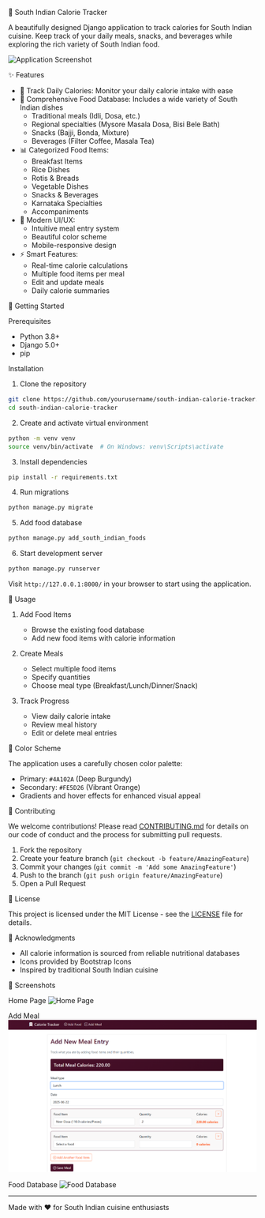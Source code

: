 🍛 South Indian Calorie Tracker

A beautifully designed Django application to track calories for South Indian cuisine. Keep track of your daily meals, snacks, and beverages while exploring the rich variety of South Indian food.

![Application Screenshot](screenshots/app-preview.png)

✨ Features

- 🎯 Track Daily Calories: Monitor your daily calorie intake with ease
- 🍚 Comprehensive Food Database: Includes a wide variety of South Indian dishes
  - Traditional meals (Idli, Dosa, etc.)
  - Regional specialties (Mysore Masala Dosa, Bisi Bele Bath)
  - Snacks (Bajji, Bonda, Mixture)
  - Beverages (Filter Coffee, Masala Tea)
- 📊 Categorized Food Items:
  - Breakfast Items
  - Rice Dishes
  - Rotis & Breads
  - Vegetable Dishes
  - Snacks & Beverages
  - Karnataka Specialties
  - Accompaniments
- 🎨 Modern UI/UX:
  - Intuitive meal entry system
  - Beautiful color scheme
  - Mobile-responsive design
- ⚡ Smart Features:
  - Real-time calorie calculations
  - Multiple food items per meal
  - Edit and update meals
  - Daily calorie summaries

🚀 Getting Started

Prerequisites
- Python 3.8+
- Django 5.0+
- pip

Installation

1. Clone the repository
```bash
git clone https://github.com/yourusername/south-indian-calorie-tracker.git
cd south-indian-calorie-tracker
```

2. Create and activate virtual environment
```bash
python -m venv venv
source venv/bin/activate  # On Windows: venv\Scripts\activate
```

3. Install dependencies
```bash
pip install -r requirements.txt
```

4. Run migrations
```bash
python manage.py migrate
```

5. Add food database
```bash
python manage.py add_south_indian_foods
```

6. Start development server
```bash
python manage.py runserver
```

Visit `http://127.0.0.1:8000/` in your browser to start using the application.

📱 Usage

1. Add Food Items
   - Browse the existing food database
   - Add new food items with calorie information

2. Create Meals
   - Select multiple food items
   - Specify quantities
   - Choose meal type (Breakfast/Lunch/Dinner/Snack)

3. Track Progress
   - View daily calorie intake
   - Review meal history
   - Edit or delete meal entries

🎨 Color Scheme

The application uses a carefully chosen color palette:
- Primary: `#4A102A` (Deep Burgundy)
- Secondary: `#FE5D26` (Vibrant Orange)
- Gradients and hover effects for enhanced visual appeal

🌟 Contributing

We welcome contributions! Please read [CONTRIBUTING.md](CONTRIBUTING.md) for details on our code of conduct and the process for submitting pull requests.

1. Fork the repository
2. Create your feature branch (`git checkout -b feature/AmazingFeature`)
3. Commit your changes (`git commit -m 'Add some AmazingFeature'`)
4. Push to the branch (`git push origin feature/AmazingFeature`)
5. Open a Pull Request

📝 License

This project is licensed under the MIT License - see the [LICENSE](LICENSE) file for details.

🙏 Acknowledgments

- All calorie information is sourced from reliable nutritional databases
- Icons provided by Bootstrap Icons
- Inspired by traditional South Indian cuisine

📸 Screenshots

 Home Page
![Home Page](screenshots/home.png)

 Add Meal
![Add Meal](screenshots/add-meal.png)

 Food Database
![Food Database](screenshots/food-database.png)

---
Made with ❤️ for South Indian cuisine enthusiasts
